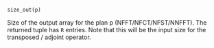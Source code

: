 ```
size_out(p)
```

Size of the output array for the plan p (NFFT/NFCT/NFST/NNFFT).  The returned tuple has `R` entries.  Note that this will be the input size for the transposed / adjoint operator.
